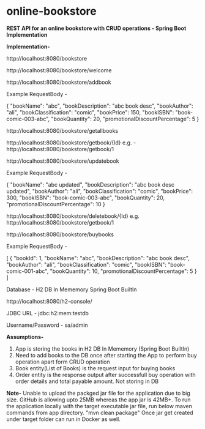 # online-bookstore
**REST API for an online bookstore with CRUD operations - Spring Boot Implementation**

**Implementation-**

http://localhost:8080/bookstore

http://localhost:8080/bookstore/welcome

http://localhost:8080/bookstore/addbook

Example RequestBody -

{
    "bookName": "abc",
    "bookDescription": "abc book desc",
    "bookAuthor": "ali",
    "bookClassification": "comic",
    "bookPrice": 150,
    "bookISBN": "book-comic-003-abc",
    "bookQuantity": 20,
    "promotionalDiscountPercentage": 5
}

http://localhost:8080/bookstore/getallbooks

http://localhost:8080/bookstore/getbook/{Id}
e.g. - http://localhost:8080/bookstore/getbook/1

http://localhost:8080/bookstore/updatebook

Example RequestBody -

{
    "bookName": "abc updated",
    "bookDescription": "abc book desc updated",
    "bookAuthor": "ali",
    "bookClassification": "comic",
    "bookPrice": 300,
    "bookISBN": "book-comic-003-abc",
    "bookQuantity": 20,
    "promotionalDiscountPercentage": 10
}

http://localhost:8080/bookstore/deletebook/{Id}
e.g. http://localhost:8080/bookstore/getbook/1

http://localhost:8080/bookstore/buybooks

Example RequestBody -

[
    {
        "bookId": 1,
        "bookName": "abc",
        "bookDescription": "abc book desc",
        "bookAuthor": "ali",
        "bookClassification": "comic",
        "bookISBN": "book-comic-001-abc",
        "bookQuantity": 10,
        "promotionalDiscountPercentage": 5
    }
]

Database - H2 DB In Mememory Spring Boot BuiltIn

http://localhost:8080/h2-console/

JDBC URL - jdbc:h2:mem:testdb

Username/Password - sa/admin

**Assumptions-**
1. App is storing the books in  H2 DB In Mememory (Spring Boot BuiltIn)
2. Need to add books to the DB once after starting the App to perform buy operation apart form CRUD operation
3. Book entity(List of Books) is the request input for buying books
4. Order entity is the response output after successfull buy operation with order details and total payable amount. Not storing in DB

**Note-**
Unable to upload the packged jar file for the application due to big size. GitHub is allowing upto 25MB whereas the app jar is 42MB+. To run the application locally with the target executable jar file, run below maven commands from app directory.
"mvn clean package"
Once jar get created under target folder can run in Docker as well.
